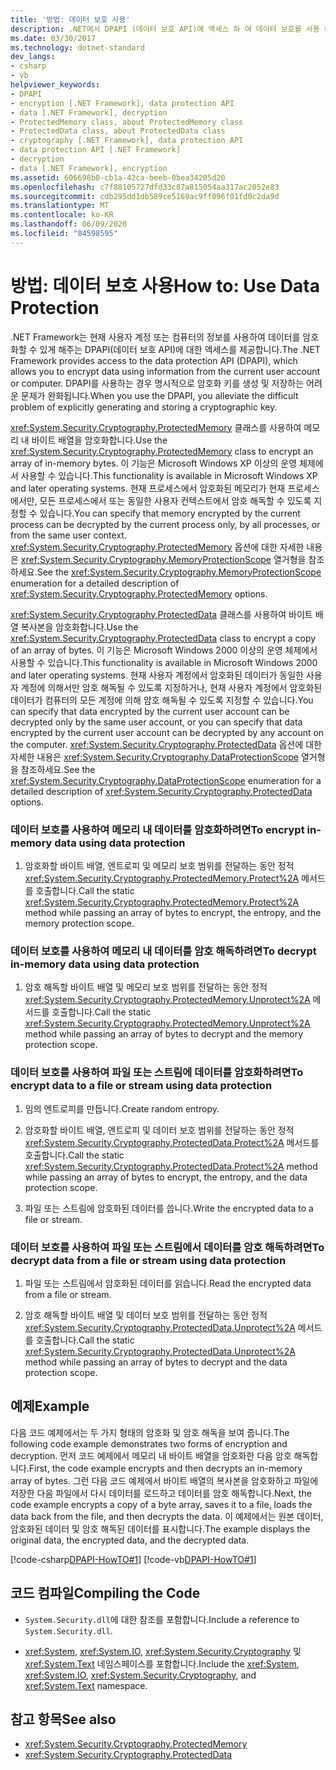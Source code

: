 ```yaml
---
title: '방법: 데이터 보호 사용'
description: .NET에서 DPAPI (데이터 보호 API)에 액세스 하 여 데이터 보호를 사용 하는 방법에 대해 알아봅니다.
ms.date: 03/30/2017
ms.technology: dotnet-standard
dev_langs:
- csharp
- vb
helpviewer_keywords:
- DPAPI
- encryption [.NET Framework], data protection API
- data [.NET Framework], decryption
- ProtectedMemory class, about ProtectedMemory class
- ProtectedData class, about ProtectedData class
- cryptography [.NET Framework], data protection API
- data protection API [.NET Framework]
- decryption
- data [.NET Framework], encryption
ms.assetid: 606698b0-cb1a-42ca-beeb-0bea34205d20
ms.openlocfilehash: c7f88105727dfd33c87a815054aa317ac2052e83
ms.sourcegitcommit: cdb295dd1db589ce5169ac9ff096f01fd0c2da9d
ms.translationtype: MT
ms.contentlocale: ko-KR
ms.lasthandoff: 06/09/2020
ms.locfileid: "84598595"
---
```

# <a name="how-to-use-data-protection"></a><span data-ttu-id="e005c-103">방법: 데이터 보호 사용</span><span class="sxs-lookup"><span data-stu-id="e005c-103">How to: Use Data Protection</span></span>
<span data-ttu-id="e005c-104">.NET Framework는 현재 사용자 계정 또는 컴퓨터의 정보를 사용하여 데이터를 암호화할 수 있게 해주는 DPAPI(데이터 보호 API)에 대한 액세스를 제공합니다.</span><span class="sxs-lookup"><span data-stu-id="e005c-104">The .NET Framework provides access to the data protection API (DPAPI), which allows you to encrypt data using information from the current user account or computer.</span></span>  <span data-ttu-id="e005c-105">DPAPI를 사용하는 경우 명시적으로 암호화 키를 생성 및 저장하는 어려운 문제가 완화됩니다.</span><span class="sxs-lookup"><span data-stu-id="e005c-105">When you use the DPAPI, you alleviate the difficult problem of explicitly generating and storing a cryptographic key.</span></span>  
  
 <span data-ttu-id="e005c-106"><xref:System.Security.Cryptography.ProtectedMemory> 클래스를 사용하여 메모리 내 바이트 배열을 암호화합니다.</span><span class="sxs-lookup"><span data-stu-id="e005c-106">Use the <xref:System.Security.Cryptography.ProtectedMemory> class to encrypt an array of in-memory bytes.</span></span>  <span data-ttu-id="e005c-107">이 기능은 Microsoft Windows XP 이상의 운영 체제에서 사용할 수 있습니다.</span><span class="sxs-lookup"><span data-stu-id="e005c-107">This functionality is available in Microsoft Windows XP and later operating systems.</span></span>  <span data-ttu-id="e005c-108">현재 프로세스에서 암호화된 메모리가 현재 프로세스에서만, 모든 프로세스에서 또는 동일한 사용자 컨텍스트에서 암호 해독할 수 있도록 지정할 수 있습니다.</span><span class="sxs-lookup"><span data-stu-id="e005c-108">You can specify that memory encrypted by the current process can be decrypted by the current process only, by all processes, or from the same user context.</span></span>  <span data-ttu-id="e005c-109"><xref:System.Security.Cryptography.ProtectedMemory> 옵션에 대한 자세한 내용은 <xref:System.Security.Cryptography.MemoryProtectionScope> 열거형을 참조하세요.</span><span class="sxs-lookup"><span data-stu-id="e005c-109">See the <xref:System.Security.Cryptography.MemoryProtectionScope> enumeration for a detailed description of <xref:System.Security.Cryptography.ProtectedMemory> options.</span></span>  
  
 <span data-ttu-id="e005c-110"><xref:System.Security.Cryptography.ProtectedData> 클래스를 사용하여 바이트 배열 복사본을 암호화합니다.</span><span class="sxs-lookup"><span data-stu-id="e005c-110">Use the <xref:System.Security.Cryptography.ProtectedData> class to encrypt a copy of an array of bytes.</span></span> <span data-ttu-id="e005c-111">이 기능은 Microsoft Windows 2000 이상의 운영 체제에서 사용할 수 있습니다.</span><span class="sxs-lookup"><span data-stu-id="e005c-111">This functionality is available in Microsoft Windows 2000 and later operating systems.</span></span>  <span data-ttu-id="e005c-112">현재 사용자 계정에서 암호화된 데이터가 동일한 사용자 계정에 의해서만 암호 해독될 수 있도록 지정하거나, 현재 사용자 계정에서 암호화된 데이터가 컴퓨터의 모든 계정에 의해 암호 해독될 수 있도록 지정할 수 있습니다.</span><span class="sxs-lookup"><span data-stu-id="e005c-112">You can specify that data encrypted by the current user account can be decrypted only by the same user account, or you can specify that data encrypted by the current user account can be decrypted by any account on the computer.</span></span>  <span data-ttu-id="e005c-113"><xref:System.Security.Cryptography.ProtectedData> 옵션에 대한 자세한 내용은 <xref:System.Security.Cryptography.DataProtectionScope> 열거형을 참조하세요.</span><span class="sxs-lookup"><span data-stu-id="e005c-113">See the <xref:System.Security.Cryptography.DataProtectionScope> enumeration for a detailed description of <xref:System.Security.Cryptography.ProtectedData> options.</span></span>  
  
### <a name="to-encrypt-in-memory-data-using-data-protection"></a><span data-ttu-id="e005c-114">데이터 보호를 사용하여 메모리 내 데이터를 암호화하려면</span><span class="sxs-lookup"><span data-stu-id="e005c-114">To encrypt in-memory data using data protection</span></span>  
  
1. <span data-ttu-id="e005c-115">암호화할 바이트 배열, 엔트로피 및 메모리 보호 범위를 전달하는 동안 정적 <xref:System.Security.Cryptography.ProtectedMemory.Protect%2A> 메서드를 호출합니다.</span><span class="sxs-lookup"><span data-stu-id="e005c-115">Call the static <xref:System.Security.Cryptography.ProtectedMemory.Protect%2A> method while passing an array of bytes to encrypt, the entropy, and the memory protection scope.</span></span>  
  
### <a name="to-decrypt-in-memory-data-using-data-protection"></a><span data-ttu-id="e005c-116">데이터 보호를 사용하여 메모리 내 데이터를 암호 해독하려면</span><span class="sxs-lookup"><span data-stu-id="e005c-116">To decrypt in-memory data using data protection</span></span>  
  
1. <span data-ttu-id="e005c-117">암호 해독할 바이트 배열 및 메모리 보호 범위를 전달하는 동안 정적 <xref:System.Security.Cryptography.ProtectedMemory.Unprotect%2A> 메서드를 호출합니다.</span><span class="sxs-lookup"><span data-stu-id="e005c-117">Call the static <xref:System.Security.Cryptography.ProtectedMemory.Unprotect%2A> method while passing an array of bytes to decrypt and the memory protection scope.</span></span>  
  
### <a name="to-encrypt-data-to-a-file-or-stream-using-data-protection"></a><span data-ttu-id="e005c-118">데이터 보호를 사용하여 파일 또는 스트림에 데이터를 암호화하려면</span><span class="sxs-lookup"><span data-stu-id="e005c-118">To encrypt data to a file or stream using data protection</span></span>  
  
1. <span data-ttu-id="e005c-119">임의 엔트로피를 만듭니다.</span><span class="sxs-lookup"><span data-stu-id="e005c-119">Create random entropy.</span></span>  
  
2. <span data-ttu-id="e005c-120">암호화할 바이트 배열, 엔트로피 및 데이터 보호 범위를 전달하는 동안 정적 <xref:System.Security.Cryptography.ProtectedData.Protect%2A> 메서드를 호출합니다.</span><span class="sxs-lookup"><span data-stu-id="e005c-120">Call the static <xref:System.Security.Cryptography.ProtectedData.Protect%2A> method while passing an array of bytes to encrypt, the entropy, and the data protection scope.</span></span>  
  
3. <span data-ttu-id="e005c-121">파일 또는 스트림에 암호화된 데이터를 씁니다.</span><span class="sxs-lookup"><span data-stu-id="e005c-121">Write the encrypted data to a file or stream.</span></span>  
  
### <a name="to-decrypt-data-from-a-file-or-stream-using-data-protection"></a><span data-ttu-id="e005c-122">데이터 보호를 사용하여 파일 또는 스트림에서 데이터를 암호 해독하려면</span><span class="sxs-lookup"><span data-stu-id="e005c-122">To decrypt data from a file or stream using data protection</span></span>  
  
1. <span data-ttu-id="e005c-123">파일 또는 스트림에서 암호화된 데이터를 읽습니다.</span><span class="sxs-lookup"><span data-stu-id="e005c-123">Read the encrypted data from a file or stream.</span></span>  
  
2. <span data-ttu-id="e005c-124">암호 해독할 바이트 배열 및 데이터 보호 범위를 전달하는 동안 정적 <xref:System.Security.Cryptography.ProtectedData.Unprotect%2A> 메서드를 호출합니다.</span><span class="sxs-lookup"><span data-stu-id="e005c-124">Call the static <xref:System.Security.Cryptography.ProtectedData.Unprotect%2A> method while passing an array of bytes to decrypt and the data protection scope.</span></span>  
  
## <a name="example"></a><span data-ttu-id="e005c-125">예제</span><span class="sxs-lookup"><span data-stu-id="e005c-125">Example</span></span>  
 <span data-ttu-id="e005c-126">다음 코드 예제에서는 두 가지 형태의 암호화 및 암호 해독을 보여 줍니다.</span><span class="sxs-lookup"><span data-stu-id="e005c-126">The following code example demonstrates two forms of encryption and decryption.</span></span>  <span data-ttu-id="e005c-127">먼저 코드 예제에서 메모리 내 바이트 배열을 암호화한 다음 암호 해독합니다.</span><span class="sxs-lookup"><span data-stu-id="e005c-127">First, the code example encrypts and then decrypts an in-memory array of bytes.</span></span>  <span data-ttu-id="e005c-128">그런 다음 코드 예제에서 바이트 배열의 복사본을 암호화하고 파일에 저장한 다음 파일에서 다시 데이터를 로드하고 데이터를 암호 해독합니다.</span><span class="sxs-lookup"><span data-stu-id="e005c-128">Next, the code example encrypts a copy of a byte array, saves it to a file, loads the data back from the file, and then decrypts the data.</span></span>  <span data-ttu-id="e005c-129">이 예제에서는 원본 데이터, 암호화된 데이터 및 암호 해독된 데이터를 표시합니다.</span><span class="sxs-lookup"><span data-stu-id="e005c-129">The example displays the original data, the encrypted data, and the decrypted data.</span></span>  
  
 [!code-csharp[DPAPI-HowTO#1](../../../samples/snippets/csharp/VS_Snippets_CLR/DPAPI-HowTO/cs/sample.cs#1)]
 [!code-vb[DPAPI-HowTO#1](../../../samples/snippets/visualbasic/VS_Snippets_CLR/DPAPI-HowTO/vb/sample.vb#1)]  
  
## <a name="compiling-the-code"></a><span data-ttu-id="e005c-130">코드 컴파일</span><span class="sxs-lookup"><span data-stu-id="e005c-130">Compiling the Code</span></span>  
  
- <span data-ttu-id="e005c-131">`System.Security.dll`에 대한 참조를 포함합니다.</span><span class="sxs-lookup"><span data-stu-id="e005c-131">Include a reference to `System.Security.dll`.</span></span>  
  
- <span data-ttu-id="e005c-132"><xref:System>, <xref:System.IO>, <xref:System.Security.Cryptography> 및 <xref:System.Text> 네임스페이스를 포함합니다.</span><span class="sxs-lookup"><span data-stu-id="e005c-132">Include the <xref:System>, <xref:System.IO>, <xref:System.Security.Cryptography>, and <xref:System.Text> namespace.</span></span>  
  
## <a name="see-also"></a><span data-ttu-id="e005c-133">참고 항목</span><span class="sxs-lookup"><span data-stu-id="e005c-133">See also</span></span>

- <xref:System.Security.Cryptography.ProtectedMemory>
- <xref:System.Security.Cryptography.ProtectedData>
